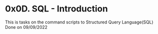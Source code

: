 #  0x0D. SQL - Introduction

This is tasks on the command scripts to Structured Query Language(SQL)
Done on 09/09/2022
